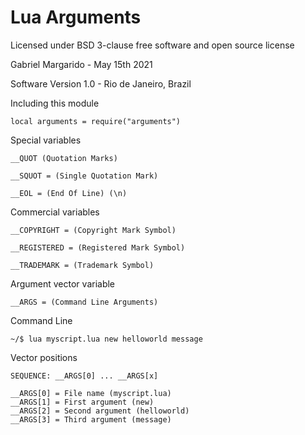 # Lua Arguments
Licensed under BSD 3-clause free software and open source license


Gabriel Margarido - May 15th 2021

Software Version 1.0 - Rio de Janeiro, Brazil


Including this module
	
	local arguments = require("arguments")

Special variables

	__QUOT (Quotation Marks)

	__SQUOT = (Single Quotation Mark)

	__EOL = (End Of Line) (\n)

Commercial variables

	__COPYRIGHT = (Copyright Mark Symbol)
	
	__REGISTERED = (Registered Mark Symbol)
	
	__TRADEMARK = (Trademark Symbol)

Argument vector variable
	
	__ARGS = (Command Line Arguments)

Command Line

	~/$ lua myscript.lua new helloworld message

Vector positions
	
	SEQUENCE: __ARGS[0] ... __ARGS[x]

	__ARGS[0] = File name (myscript.lua)
	__ARGS[1] = First argument (new)
	__ARGS[2] = Second argument (helloworld)
	__ARGS[3] = Third argument (message)
